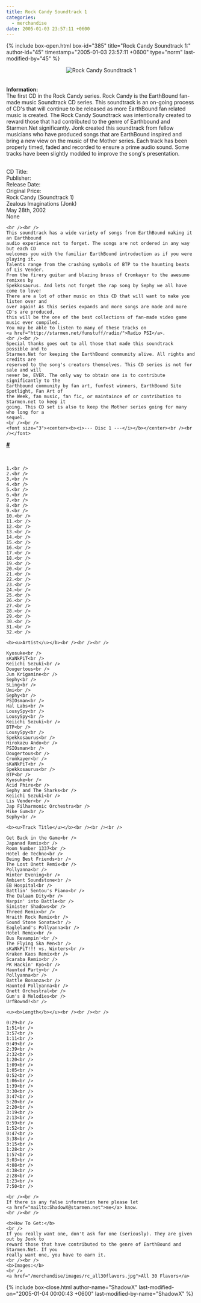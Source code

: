 ```yaml
---
title: Rock Candy Soundtrack 1
categories:
  - merchandise
date: 2005-01-03 23:57:11 +0600
---
```

{% include box-open.html box-id="385" title="Rock Candy Soundtrack 1:" author-id="45" timestamp="2005-01-03 23:57:11 +0600" type="norm" last-modified-by="45" %}
	<center>
	<img src="/merchandise/images/rc_cd1_title.gif" border="0" alt="Rock Candy Soundtrack 1" />
	</center>
	<br /><br />
	<b>Information:</b>
	<br />
	The first CD in the Rock Candy series. 
	Rock Candy is the EarthBound fan-made music Soundtrack CD series. This soundtrack 
	is an on-going process of CD's that will continue to be released as more EarthBound 
	fan related music is created. The Rock Candy Soundtrack was intentionally created to 
	reward those that had contributed to the genre of Earthbound and Starmen.Net 
	significantly. Jonk created this soundtrack from fellow musicians who have produced 
	songs that are EarthBound inspired and bring a new view on the music of the Mother 
	series. Each track has been properly timed, faded and recorded to ensure a prime audio 
	sound. Some tracks have been slightly modded to improve the song's presentation.
	<br /><br />

<table1 />
	CD Title:<br />
	Publisher:<br />
	Release Date:<br />
	Original Price:<br />
<table2 />
	Rock Candy (Soundtrack 1)<br />
	Zealous Imaginations (Jonk)<br />
	May 28th, 2002<br />
	None<br />
<table3 />

	<br /><br />
	This soundtrack has a wide variety of songs from EarthBound making it an Earthbound 
	audio experience not to forget. The songs are not ordered in any way but each CD 
	welcomes you with the familiar EarthBound introduction as if you were playing it. 
	Talents range from the crashing symbols of BTP to the haunting beats of Lis Vender. 
	From the firery guitar and blazing brass of Cromkayer to the awesumo remixes by 
	Spekkosaurus. And lets not forget the rap song by Sephy we all have come to love! 
	There are a lot of other music on this CD that will want to make you listen over and 
	over again! As this series expands and more songs are made and more CD's are produced, 
	this will be the one of the best collections of fan-made video game music ever compiled. 
	You may be able to listen to many of these tracks on 
	<a href="http://starmen.net/funstuff/radio/">Radio PSI</a>.
	<br /><br />
	Special thanks goes out to all those that made this soundtrack possible and to 
	Starmen.Net for keeping the EarthBound community alive. All rights and credits are 
	reserved to the song's creators themselves. This CD series is not for sale and will 
	never be, EVER. The only way to obtain one is to contribute significantly to the 
	Earthbound community by fan art, funfest winners, EarthBound Site Spotlight, Fan Art of 
	the Week, fan music, fan fic, or maintaince of or contribution to Starmen.net to keep it 
	going. This CD set is also to keep the Mother series going for many who long for a 
	sequel.
	<br /><br />
	<font size="3"><center><b><i>--- Disc 1 ---</i></b></center><br /><br /></font>

<table1 />
	<b><u>#</u></b><br /><br /><br />

	1.<br />
	2.<br />
	3.<br />
	4.<br />
	5.<br />
	6.<br />
	7.<br />
	8.<br />
	9.<br />
	10.<br />
	11.<br />
	12.<br />
	13.<br />
	14.<br />
	15.<br />
	16.<br />
	17.<br />
	18.<br />
	19.<br />
	20.<br />
	21.<br />
	22.<br />
	23.<br />
	24.<br />
	25.<br />
	26.<br />
	27.<br />
	28.<br />
	29.<br />
	30.<br />
	31.<br />
	32.<br />

<table2 />

	<b><u>Artist</u></b><br /><br /><br />

	Kyosuke<br />
	sKaNkPiT<br />
	Keiichi Sezuki<br />
	Dougertous<br />
	Jun Krigamine<br />
	Sephy<br />
	SLing<br />
	Umi<br />
	Sephy<br />
	PSIOsman<br />
	Hal Labs<br />
	LousySpy<br />
	LousySpy<br />
	Keiichi Sezuki<br />
	BTP<br />
	LousySpy<br />
	Spekkosaurus<br />
	Hirokazu Ando<br />
	PSIOsman<br />
	Dougertous<br />
	Cromkayer<br />
	sKaNkPiT<br />
	Spekkosaurus<br />
	BTP<br />
	Kyosuke<br />
	Acid Phire<br />
	Sephy and The Sharks<br />
	Keiichi Sezuki<br />
	Lis Vender<br />
	Jap Filharmonic Orchestra<br />
	Mike Gum<br />
	Sephy<br />

<table2 />

	<b><u>Track Title</u></b><br /><br /><br />

	Get Back in the Game<br />
	Japanad Remix<br />
	Room Number 1337<br />
	Hotel de Techno<br />
	Being Best Friends<br />
	The Lost Onett Remix<br />
	Pollyanna<br />
	Winter Evening<br />
	Ambient Soundstone<br />
	EB Hospital<br />
	Battlin' Sentou's Piano<br />
	The Dalaam Dity<br />
	Warpin' into Battle<br />
	Sinister Shadows<br />
	Threed Remix<br />
	Wraith Rock Remix<br />
	Sound Stone Sonata<br />
	Eagleland's Pollyanna<br />
	Hotel Remix<br />
	Bus Revampin'<br />
	The Flying Ska Men<br />
	sKaNkPiT!!! vs. Winters<br />
	Kraken Kaos Remix<br />
	Scaraba Remix<br />
	PK Hackin' Kyo<br />
	Haunted Party<br />
	Pollyanna<br />
	Battle Bonanza<br />
	Haunted Pollyanna<br />
	Onett Orchestral<br />
	Gum's 8 Melodies<br />
	UrfBownd!<br />
	
<table2 />

	<u><b>Length</b></u><br /><br /><br />

	0:29<br />
	1:51<br />
	3:57<br />
	1:11<br />
	0:49<br />
	2:39<br />
	2:32<br />
	1:20<br />
	1:09<br />
	1:05<br />
	0:52<br />
	1:06<br />
	1:39<br />
	3:30<br />
	3:47<br />
	5:20<br />
	2:20<br />
	3:19<br />
	2:13<br />
	0:59<br />
	1:52<br />
	0:47<br />
	3:38<br />
	3:15<br />
	1:28<br />
	1:57<br />
	3:03<br />
	4:08<br />
	4:38<br />
	2:28<br />
	1:23<br />
	7:50<br />
	
<table3 />

	<br /><br />
	If there is any false information here please let 
	<a href="mailto:ShadowX@starmen.net">me</a> know.
	<br /><br />

	<b>How To Get:</b>
	<br />
	If you really want one, don't ask for one (seriously). They are given out by Jonk to 
	reward those that have contributed to the genre of EarthBound and Starmen.Net. If you 
	really want one, you have to earn it.
	<br /><br />
	<b>Images:</b>
	<br />
	<a href="/merchandise/images/rc_all30flavors.jpg">All 30 Flavors</a>
{% include box-close.html author-name="ShadowX" last-modified-on="2005-01-04 00:00:43 +0600" last-modified-by-name="ShadowX" %}
